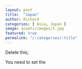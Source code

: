 ```yaml
---
layout: post
title:  "Japan"
author: Richard
categories: [ Asia, Japan ]
image: assets/images/5.jpg
featured: true
permalink: "/:categories/:title"
---
```


Delete this;

You need to set the